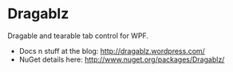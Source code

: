Dragablz
========

Dragable and tearable tab control for WPF.

- Docs n stuff at the blog: http://dragablz.wordpress.com/
- NuGet details here: http://www.nuget.org/packages/Dragablz/
